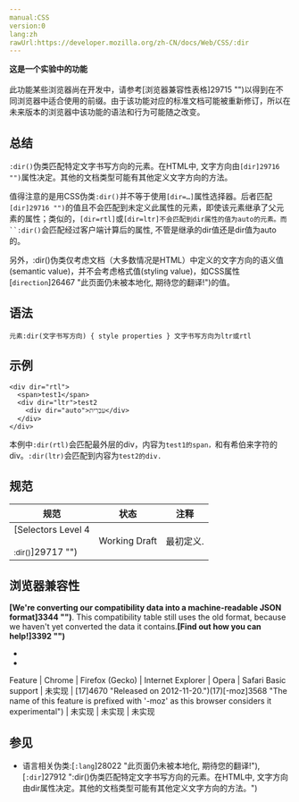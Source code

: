 ```yaml
---
manual:CSS
version:0
lang:zh
rawUrl:https://developer.mozilla.org/zh-CN/docs/Web/CSS/:dir
---
```






**这是一个实验中的功能**<br></br>此功能某些浏览器尚在开发中，请参考[浏览器兼容性表格]29715 "")以得到在不同浏览器中适合使用的前缀。由于该功能对应的标准文档可能被重新修订，所以在未来版本的浏览器中该功能的语法和行为可能随之改变。



## 总结<a name="总结"></a>


`:dir()`伪类匹配特定文字书写方向的元素。在HTML中, 文字方向由`[dir]29716 "")`属性决定。其他的文档类型可能有其他定义文字方向的方法。



值得注意的是用CSS伪类`:dir()`并不等于使用`[dir=…]`属性选择器。后者匹配`[dir]29716 "")`的值且不会匹配到未定义此属性的元素，即使该元素继承了父元素的属性；类似的，`[dir=rtl]`或`[dir=ltr]不会匹配到dir属性的值为auto的元素。而``:dir()`会匹配经过客户端计算后的属性, 不管是继承的dir值还是dir值为auto的。



另外，:dir()伪类仅考虑文档（大多数情况是HTML）中定义的文字方向的语义值(semantic value)，并不会考虑格式值(styling value)，如CSS属性[`direction`]26467 "此页面仍未被本地化, 期待您的翻译!")的值。


## 语法<a name="Syntax"></a>

```
元素:dir(文字书写方向) { style properties } 文字书写方向为ltr或rtl

```

## 示例<a name="Examples"></a>

```
<div dir="rtl">
  <span>test1</span>
  <div dir="ltr">test2
    <div dir="auto">עִבְרִית</div>
  </div>
</div>
```


本例中`:dir(rtl)`会匹配最外层的div，内容为`test1的span，`和有希伯来字符的div。`:dir(ltr)`会匹配到内容为`test2的div.`


## 规范<a name="规范"></a>

规范 | 状态 | 注释 
 ---  |  ---  |  ---  | 
[Selectors Level 4<br></br><small>:dir()</small>]29717 "") | Working Draft | 最初定义. 


## 浏览器兼容性<a name="浏览器兼容性"></a>


**[We&#39;re converting our compatibility data into a machine-readable JSON format]3344 "")**. This compatibility table still uses the old format, because we haven&#39;t yet converted the data it contains.**[Find out how you can help!]3392 "")**


* 
* 

Feature | Chrome | Firefox (Gecko) | Internet Explorer | Opera | Safari 
Basic support | 未实现 | [17]4670 "Released on 2012-11-20.")(17)[-moz]3568 "The name of this feature is prefixed with '-moz' as this browser considers it experimental") | 未实现 | 未实现 | 未实现 




## <a name="Related_Pages"></a>

## 参见<a name="Related_Pages"></a>

* 语言相关伪类:[`:lang`]28022 "此页面仍未被本地化, 期待您的翻译!"),[`:dir`]27912 ":dir()伪类匹配特定文字书写方向的元素。在HTML中, 文字方向由dir属性决定。其他的文档类型可能有其他定义文字方向的方法。")



